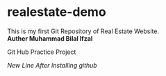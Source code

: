 # realestate-demo
This is my first Git Repository of Real Estate Website.
<br>
<strong>
Auther Muhammad Bilal Ifzal
</strong>
<p>Git Hub Practice Project</p>
<i>New Line After Installing github</i>
